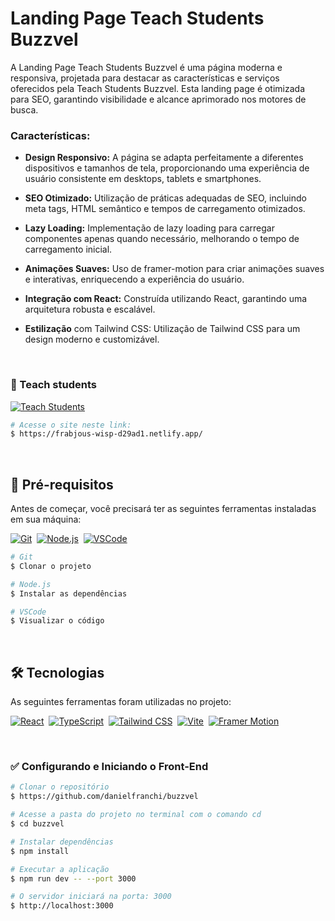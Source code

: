 # Landing Page Teach Students Buzzvel

A Landing Page Teach Students Buzzvel é uma página moderna e responsiva, projetada para destacar as características e serviços oferecidos pela Teach Students Buzzvel. Esta landing page é otimizada para SEO, garantindo visibilidade e alcance aprimorado nos motores de busca.

### Características:

 - **Design Responsivo:** A página se adapta perfeitamente a diferentes dispositivos e tamanhos de tela, proporcionando uma experiência de usuário consistente em desktops, tablets e smartphones.

- **SEO Otimizado:** Utilização de práticas adequadas de SEO, incluindo meta tags, HTML semântico e tempos de carregamento otimizados.

- **Lazy Loading:** Implementação de lazy loading para carregar componentes apenas quando necessário, melhorando o tempo de carregamento inicial.

- **Animações Suaves:** Uso de framer-motion para criar animações suaves e interativas, enriquecendo a experiência do usuário.

- **Integração com React:** Construída utilizando React, garantindo uma arquitetura robusta e escalável.

- **Estilização** com Tailwind CSS: Utilização de Tailwind CSS para um design moderno e customizável.

<br />

### 🚀 Teach students

[![Teach Students](https://img.shields.io/badge/Teach_Students-Website-2bce3a?style=for-the-badge&logo=steam)](https://frabjous-wisp-d29ad1.netlify.app/)

```bash
# Acesse o site neste link:
$ https://frabjous-wisp-d29ad1.netlify.app/
```

<br />

## :wrench: Pré-requisitos

Antes de começar, você precisará ter as seguintes ferramentas instaladas em sua máquina:

[![Git](https://img.shields.io/badge/Git-Link-2bce3a?style=for-the-badge&logo=git)](https://git-scm.com/)&nbsp; [![Node.js](https://img.shields.io/badge/Node.js-Link-2bce3a?style=for-the-badge&logo=node.js)](https://nodejs.org/en/)&nbsp; [![VSCode](https://img.shields.io/badge/VSCode-Link-2bce3a?style=for-the-badge&logo=visual-studio-code)](https://code.visualstudio.com/)

```bash
# Git
$ Clonar o projeto

# Node.js
$ Instalar as dependências

# VSCode
$ Visualizar o código
```
<br />

## 🛠 Tecnologias

As seguintes ferramentas foram utilizadas no projeto:

[![React](https://img.shields.io/badge/React-Link-2bce3a?style=for-the-badge&logo=react)](https://pt-br.reactjs.org/)&nbsp; [![TypeScript](https://img.shields.io/badge/TypeScript-Link-2bce3a?style=for-the-badge&logo=typescript)](https://www.typescriptlang.org/)&nbsp; [![Tailwind CSS](https://img.shields.io/badge/Tailwind_CSS-Link-2bce3a?style=for-the-badge&logo=tailwind-css)](https://tailwindcss.com/)&nbsp; [![Vite](https://img.shields.io/badge/Vite-Link-2bce3a?style=for-the-badge&logo=vite)](https://vitejs.dev/)&nbsp; [![Framer Motion](https://img.shields.io/badge/Framer_Motion-Link-2bce3a?style=for-the-badge&logo=framer)](https://www.framer.com/motion/)



<br />

### :white_check_mark: Configurando e Iniciando o Front-End

```bash
# Clonar o repositório
$ https://github.com/danielfranchi/buzzvel

# Acesse a pasta do projeto no terminal com o comando cd
$ cd buzzvel

# Instalar dependências
$ npm install

# Executar a aplicação
$ npm run dev -- --port 3000

# O servidor iniciará na porta: 3000
$ http://localhost:3000
```
